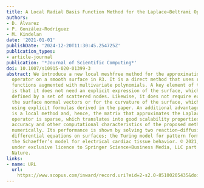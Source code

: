 ```yaml
---
title: A Local Radial Basis Function Method for the Laplace–Beltrami Operator
authors:
- D. Álvarez
- P. González-Rodríguez
- M. Kindelan
date: '2021-01-01'
publishDate: '2024-12-20T11:30:45.254725Z'
publication_types:
- article-journal
publication: '*Journal of Scientific Computing*'
doi: 10.1007/s10915-020-01399-3
abstract: We introduce a new local meshfree method for the approximation of the Laplace–Beltrami
  operator on a smooth surface in R3. It is a direct method that uses radial basis
  functions augmented with multivariate polynomials. A key element of this method
  is that it does not need an explicit expression of the surface, which can be simply
  defined by a set of scattered nodes. Likewise, it does not require expressions for
  the surface normal vectors or for the curvature of the surface, which are approximated
  using explicit formulas derived in the paper. An additional advantage is that it
  is a local method and, hence, the matrix that approximates the Laplace–Beltrami
  operator is sparse, which translates into good scalability properties. The convergence,
  accuracy and other computational characteristics of the proposed method are studied
  numerically. Its performance is shown by solving two reaction–diffusion partial
  differential equations on surfaces; the Turing model for pattern formation, and
  the Schaeffer’s model for electrical cardiac tissue behavior. © 2021, The Author(s),
  under exclusive licence to Springer Science+Business Media, LLC part of Springer
  Nature.
links:
- name: URL
  url: 
    https://www.scopus.com/inward/record.uri?eid=2-s2.0-85100205435&doi=10.1007%2fs10915-020-01399-3&partnerID=40&md5=58fff02a030d4bcd72652ba5b761a9ff
---
```

